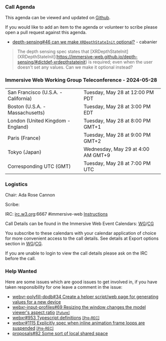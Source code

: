 ### Call Agenda

This agenda can be viewed and updated on [Github](https://github.com/immersive-web/administrivia/blob/main/meetings/2024/2024-05-28-Immersive_Web_Working_Group_Teleconference-agenda.md).

If you would like to add an item to the agenda or volunteer to scribe please open a pull request against this agenda.

* [depth-sensing#46 can we make `XRDepthStateInit` optional?](https://github.com/immersive-web/depth-sensing/issues/46) - cabanier
> The depth sensing spec states that [XRDepthStateInit](XRDepthStateInit](https://immersive-web.github.io/depth-sensing/#dictdef-xrdepthstateinit) is required; even when the user doesn't set any values.
 >Can we make it optional instead?

### Immersive Web Working Group Teleconference - 2024-05-28

<table>
<tr><td> San Francisco (U.S.A. - California) <td> Tuesday, May 28 at 12:00 PM PDT
<tr><td> Boston (U.S.A. - Massachusetts) <td> Tuesday, May 28 at 3:00 PM EDT
<tr><td> London (United Kingdom - England) <td> Tuesday, May 28 at 8:00 PM GMT+1
<tr><td> Paris (France) <td> Tuesday, May 28 at 9:00 PM GMT+2
<tr><td> Tokyo (Japan) <td> Wednesday, May 29 at 4:00 AM GMT+9
<tr><td> Corresponding UTC (GMT) <td> Tuesday, May 28 at 7:00 PM UTC
</table>

### Logistics

Chair: Ada Rose Cannon

Scribe:

IRC: [irc.w3.org](https://irc.w3.org/):6667 #immersive-web [Instructions](https://github.com/immersive-web/administrivia/blob/main/IRC.md)

Call Details can be found in the Immersive Web Event Calendars: [WG](https://www.w3.org/groups/wg/immersive-web/calendar/)/[CG](https://www.w3.org/groups/cg/immersive-web/calendar/)

You subscribe to these calendars with your calendar application of choice for more convenient access to the call details. See details at Export options section in [WG](https://www.w3.org/groups/wg/immersive-web/calendar/#export)/[CG](https://www.w3.org/groups/cg/immersive-web/calendar/#export).

If you are unable to login to view the call details please ask on the IRC before the call.

### Help Wanted

Here are some issues which are good issues to get involved in, if you have taken responsibility for one leave a comment in the issue:

- [webvr-polyfill-dpdb#34 Create a helper script/web page for generating values for a new device](https://github.com/immersive-web/webvr-polyfill-dpdb/issues/34)
- [webxr-input-profiles#69 Resizing the window changes the model viewer's aspect ratio](https://github.com/immersive-web/webxr-input-profiles/issues/69) [<small>[Future]</small>](https://api.github.com/repos/immersive-web/webxr-input-profiles/milestones/4)
- [webxr#953 Typescript definitions](https://github.com/immersive-web/webxr/issues/953) [<small>[Pre-REC]</small>](https://api.github.com/repos/immersive-web/webxr/milestones/16)
- [webxr#1115 Explicitly spec when inline animation frame loops are suspended](https://github.com/immersive-web/webxr/issues/1115) [<small>[Pre-REC]</small>](https://api.github.com/repos/immersive-web/webxr/milestones/16)
- [proposals#82 Some sort of local shared space](https://github.com/immersive-web/proposals/issues/82)


              
